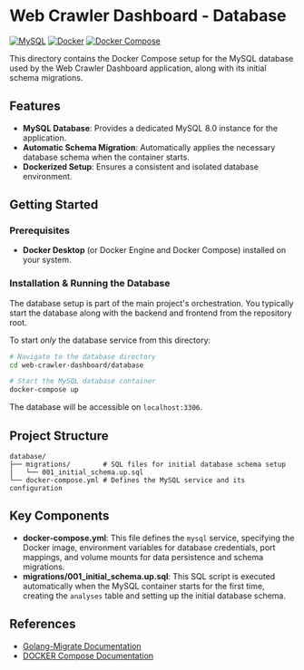 # Web Crawler Dashboard - Database

[![MySQL](https://img.shields.io/badge/MySQL-8.0-4479A1.svg?logo=mysql&logoColor=white)](https://www.mysql.com/)
[![Docker](https://img.shields.io/badge/Docker-blue.svg?logo=docker&logoColor=white)](https://www.docker.com/)
[![Docker Compose](https://img.shields.io/badge/Docker%20Compose-2.x-0451A4.svg?logo=docker&logoColor=white)](https://docs.docker.com/compose/)

This directory contains the Docker Compose setup for the MySQL database used by the Web Crawler Dashboard application, along with its initial schema migrations.

## Features

- **MySQL Database**: Provides a dedicated MySQL 8.0 instance for the application.
- **Automatic Schema Migration**: Automatically applies the necessary database schema when the container starts.
- **Dockerized Setup**: Ensures a consistent and isolated database environment.

## Getting Started

### Prerequisites
- **Docker Desktop** (or Docker Engine and Docker Compose) installed on your system.

### Installation & Running the Database
The database setup is part of the main project's orchestration. You typically start the database along with the backend and frontend from the repository root.

To start *only* the database service from this directory:

```bash
# Navigate to the database directory
cd web-crawler-dashboard/database

# Start the MySQL database container
docker-compose up
```
The database will be accessible on `localhost:3306`.

## Project Structure

```
database/
├── migrations/        # SQL files for initial database schema setup
│   └── 001_initial_schema.up.sql
└── docker-compose.yml # Defines the MySQL service and its configuration
```

## Key Components
- **docker-compose.yml**: This file defines the `mysql` service, specifying the Docker image, environment variables for database credentials, port mappings, and volume mounts for data persistence and schema migrations.
- **migrations/001_initial_schema.up.sql**: This SQL script is executed automatically when the MySQL container starts for the first time, creating the `analyses` table and setting up the initial database schema.

## References
- [Golang-Migrate Documentation](https://github.com/golang-migrate/migrate)
- [DOCKER Compose Documentation](https://docs.docker.com/compose/)